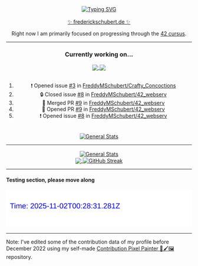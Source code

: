 <div align="center">
	<a href="https://git.io/typing-svg"><img src="https://readme-typing-svg.demolab.com?font=Fira+Code&size=30&pause=1000&color=70A5FD&background=1A1B27&center=true&vCenter=true&repeat=false&random=false&width=435&lines=%F0%9F%91%8B+Hiya%2C+I'm+Freddy!+%F0%9F%96%96" alt="Typing SVG" /></a>
</div>
<br>
<div align="center">
	<a href="https://frederickschubert.de">✨ frederickschubert.de ✨</a>
	<p>Right now I am primarily focused on progressing through the <a href="https://github.com/FreddyMSchubert/42_cursus">42 cursus</a>.</p>
</div>

<hr>

<div align="center">

### Currently working on...

<!-- [![current_repo](https://github-readme-stats.vercel.app/api/pin/?username=FreddyMSchubert&repo=Crafty_Concoctions&theme=tokyonight)](https://github.com/FreddyMSchubert/Crafty_Concoctions) -->

<div align="center">
	<a href="https://github.com/FreddyMSchubert/42_webserv" target="_blank">
		<img align="center" src="https://github-readme-stats.vercel.app/api/pin/?username=FreddyMSchubert&repo=42_webserv&theme=tokyonight" />
	</a>
	<a href="https://github.com/FreddyMSchubert/Crafty_Concoctions" target="_blank">
		<img align="center" src="https://github-readme-stats.vercel.app/api/pin/?username=FreddyMSchubert&repo=Crafty_Concoctions&theme=tokyonight">
	</a>
</div>

<br>

<!--START_SECTION:activity-->
1. ❗ Opened issue [#3](https://github.com/FreddyMSchubert/Crafty_Concoctions/issues/3) in [FreddyMSchubert/Crafty_Concoctions](https://github.com/FreddyMSchubert/Crafty_Concoctions)
2. 🔒 Closed issue [#8](https://github.com/FreddyMSchubert/42_webserv/issues/8) in [FreddyMSchubert/42_webserv](https://github.com/FreddyMSchubert/42_webserv)
3. 🎉 Merged PR [#9](https://github.com/FreddyMSchubert/42_webserv/pull/9) in [FreddyMSchubert/42_webserv](https://github.com/FreddyMSchubert/42_webserv)
4. 💪 Opened PR [#9](https://github.com/FreddyMSchubert/42_webserv/pull/9) in [FreddyMSchubert/42_webserv](https://github.com/FreddyMSchubert/42_webserv)
5. ❗ Opened issue [#8](https://github.com/FreddyMSchubert/42_webserv/issues/8) in [FreddyMSchubert/42_webserv](https://github.com/FreddyMSchubert/42_webserv)
<!--END_SECTION:activity-->

<br>

<div align="center">
	<a href="https://github.com/FreddyMSchubert/42_cursus" target="_blank">
		<img align="center" src="https://github-readme-stats.vercel.app/api/pin/?username=FreddyMSchubert&repo=42_cursus&theme=tokyonight" alt="General Stats" />
	</a>
</div>

</div>

<hr>

<div align="center">
	<a href="https://github.com/anuraghazra/github-readme-stats" target="_blank">
		<img height=200 align="center" src="https://github-readme-stats.vercel.app/api?username=FreddyMSchubert&show_icons=true&theme=tokyonight&card_width=650" alt="General Stats" />
	</a>
</div>

<div align="center">
	<a href="https://github.com/anuraghazra/github-readme-stats" target="_blank">
		<img height=200 align="center" src="https://github-readme-stats.vercel.app/api/top-langs/?username=FreddyMSchubert&layout=donut&theme=tokyonight&card_width=320">
	</a>
	<a href="https://github.com/DenverCoder1/github-readme-streak-stats" target="_blank">
		<img height=200 align="center" src="https://streak-stats.demolab.com?user=FreddyMSchubert&theme=tokyonight&date_format=j%20M%5B%20Y%5D&card_width=320&card_height=200&hide_total_contributions=true" alt="GitHub Streak" />
	</a>
</div>

<hr>

#### Testing section, please move along

![GitHub Defenders SVG](https://github.com/FreddyMSchubert/FreddyMSchubert/blob/github_defenders_output/output.svg)

<hr>

Note: I've edited some of the contribution data of my profile before December 2022 using my self-made [Contribution Pixel Painter 🎨🖌️🖼️](https://github.com/FreddyMSchubert/contribution-pixel-painter) repository.
